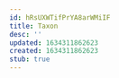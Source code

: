 ```yaml
---
id: hRsUXWTifPrYA8arWMiIF
title: Taxon
desc: ''
updated: 1634311862623
created: 1634311862623
stub: true
---
```


